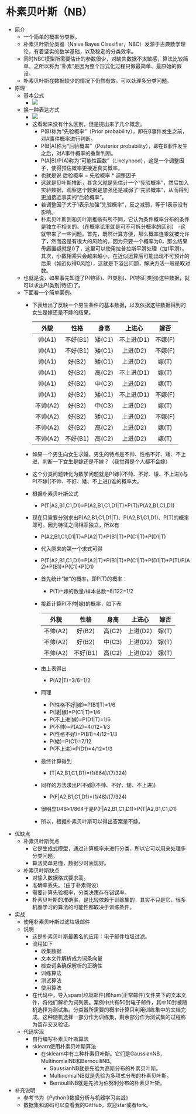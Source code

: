 # 朴素贝叶斯（NB）
- 简介
	- 一个简单的概率分类器。
	- 朴素贝叶斯分类器（Naive Bayes Classifier，NBC）发源于古典数学理论，有着坚实的数学基础，以及稳定的分类效率。
	- 同时NBC模型所需要估计的参数很少，对缺失数据不太敏感，算法比较简单。之所以称为“朴素”是因为整个形式化过程只做最简单、最原始的假设。
	- 朴素贝叶斯在数据较少的情况下仍然有效，可以处理多分类问题。
- 原理
	- 基本公式
		- ![](https://img-blog.csdnimg.cn/20190124175014400.png)
	- 换一种表达方式
		- ![](https://img-blog.csdnimg.cn/20190124175200418.png)
		- 这看起来没有什么区别，但是提出来了几个概念。
			- P(B)称为“先验概率”（Prior probability），即在B事件发生之前，对A事件概率进行判断。
			- P(B|A)称为“后验概率”（Posterior probability），即在B事件发生之后，对A事件概率的重新判断。
			- P(A|B)/P(A)称为“可能性函数”（Likelyhood），这是一个调整因子，使得预估概率更接近真实概率。
			- 也就是说 后验概率 = 先验概率 * 调整因子
			- 这就是贝叶斯推断，其含义就是先估计一个“先验概率”，然后加入实验数据，观察这个数据是加强还是减弱了“先验概率”，从而得到更加接近事实的“后验概率”。
			- 若调整因子大于1表示加强“先验概率”，反之减弱，等于1表示没有影响。
			- 朴素贝叶斯则和贝叶斯推断有所不同，它认为条件概率分布的条件是独立不相关的。（在概率论里就是可不可拆分概率的区别）
				-这就带来了一些问题。首先，既然计算方便，那么概率连乘就被允许了，然而这是有很大的风险的，因为只要一个概率为0，那么结果毋庸置疑就是0了，这里可以使用拉普拉斯平滑处理（加1平滑）。其次，小数相乘只会越来越小，在近似运算后可能出现不可预计的后果（如近似得0风险），这就是下溢出问题，解决方法一般是取对数。
	- 也就是说，如果事先知道了P(特征)、P(类别)、P(特征|类别)这些数据，就可以求出P(类别|特征)了。
	- 下面看一个简单案例。
		- 下表给出了反映一个男生条件的基本数据，以及依据这些数据得到的女生是嫁还是不嫁的结果。

			| 外貌 | 性格 | 身高 | 上进心 | 嫁否 |
			| :---:|:---:|:---:|:---:|:---:|
			| 帅(A1) | 不好(B1) | 矮(C1) | 不上进(D1)| 不嫁(F)|
			| 帅(A1) | 不好(B1) | 矮(C1) | 上进(D2)| 不嫁(F)|
			| 帅(A1) | 好(B2) | 矮(C1) | 上进(D2)| 嫁(T)|
			| 帅(A1) | 好(B2) | 高(C2) | 不上进(D1)| 嫁(T)|
			| 帅(A1) | 好(B2) | 中(C3) | 上进(D2)| 嫁(T)|
			| 帅(A1) | 好(B2) | 矮(C1) | 不上进(D1)| 不嫁(F)|
			| 不帅(A2) | 好(B2) | 中(C3) | 上进(D2)| 嫁(T)|
			| 不帅(A2) | 好(B2) | 矮(C1) | 上进(D2)| 不嫁(F)|
			| 不帅(A2) | 好(B2) | 高(C2) | 上进(D2)| 嫁(T)|
			| 不帅(A2) | 不好(B1) | 高(C2) | 上进(D2)| 嫁(T)|
		- 如果一个男生向女生求婚，男生的特点是不帅、性格不好、矮、不上进，判断一下女生是嫁还是不嫁？（我觉得是个人都不会嫁）
		- 这个分类问题转化为数学问题就是P(嫁|(不帅、不好、矮、不上进))与P(不嫁|(不帅、不好、矮、不上进))谁的概率大。
		- 根据朴素贝叶斯公式
			- P(T|A2,B1,C1,D1)=P(A2,B1,C1,D1|T)*P(T)/P(A2,B1,C1,D1)
		- 现在只需要分别求出P(A2,B1,C1,D1|T)、P(A2,B1,C1,D1)、P(T)的概率即可。因为特征之间相互独立，所以有
			- P(A2,B1,C1,D1|T)=P(A2|T)*P(B1|T)*P(C1|T)*P(D1|T)
			- 代入原来的第一个求式可得
			- P(T|A2,B1,C1,D1)=P(A2|T)*P(B1|T)*P(C1|T)*P(D1|T)*P(T)/P(A2)*P(B1)*P(C1)*P(D1)
			- 首先统计“嫁”的概率，即P(T)的概率：
				- P(T)=嫁的数量/样本总数=6/122=1/2
			- 接着计算P(不帅|嫁)的概率，如下表

				| 外貌 | 性格 | 身高 | 上进心 | 嫁否 |
				| :---:|:---:|:---:|:---:|:---:|
				| 不帅(A2) | 好(B2) | 高(C2) | 上进(D2)| 嫁(T)|
				| 不帅(A2) | 好(B2) | 中(C3) | 上进(D2)| 嫁(T)|
				| 不帅(A2) | 不好(B1) | 高(C2) | 上进(D2)| 嫁(T)|
			- 由上表得出
				- P(A2|T)=3/6=1/2
			- 同理
				- P(性格不好|嫁)=P(B1|T)=1/6
				- P(矮|嫁)=P(C1|T)=1/6
				- P(不上进|嫁)=P(D1|T)=1/6
				- P(不帅)=P(A2)=4//12=1/3
				- P(性格不好)=P(B1)=4/12=1/3
				- P(矮)=P(C1)=7/12
				- P(不上进)=P(D1)=4/12=1/3
			- 最终计算得到
				- (T|A2,B1,C1,D1)=(1/864)/(7/324)
			- 同样的方法求出P(不嫁|(不帅、不好、矮、不上进))
				- P(F|A2,B1,C1,D1)=(1/48)/(7/324)
			- 很明显1/48>1/864于是P(F|A2,B1,C1,D1)>P(T|A2,B1,C1,D1)
			- 所以，根据朴素贝叶斯可以得出答案是不嫁。
- 优缺点
	- 朴素贝叶斯优点
		- 它是生成式模型，通过计算概率来进行分类，所以它可以用来处理多分类问题。
		- 算法简单易懂，数据少时表现好。
	- 朴素贝叶斯缺点
		- 对输入数据格式要求高。
		- 准确率丢失。（由于朴素假设）
		- 需要计算先验概率，分类决策存在错误率。
		- 朴素贝叶斯的准确率，是比较依赖于训练集的，其实不只是它，很多机器学习的算法的可能性都取决于训练条件。
- 实战
	- 使用朴素贝叶斯过滤垃圾邮件
	- 说明
		- 这是朴素贝叶斯最著名的应用：电子邮件垃圾过滤。
		- 流程如下
			- 收集数据
			- 文本文件解析成为词条向量
			- 检查词条确保解析的正确性
			- 训练算法
			- 测试算法
			- 使用算法
		- 在代码中，导入spam(垃圾邮件)和ham(正常邮件)文件夹下的文本文件，将他们解析为词列表。案例中共有50封电子邮件，其中10封被随机选择为测试集。分类器所需要的概率计算只利用训练集中的文档完成。这种随机选择一部分作为训练集，剩余部分作为测试集的过程称为留存交叉验证。
	- 代码实现
		- 自行编写朴素贝叶斯算法
		- sklearn使用朴素贝叶斯算法
			- 在sklearn中有三种朴素贝叶斯。它们是GaussianNB，MultinomialNB和BernoulliNB。
				- GaussianNB就是先验为高斯分布的朴素贝叶斯。
				- MultinomialNB就是先验为多项式分布的朴素贝叶斯。
				- BernoulliNB就是先验为伯努利分布的朴素贝叶斯。
- 补充说明
	- 参考书为《Python3数据分析与机器学习实战》
	- 数据集和源码可以查看我的GitHub，欢迎star或者fork。